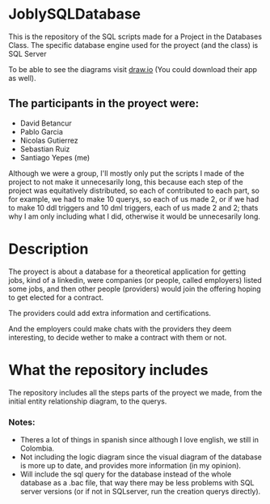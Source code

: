 # JoblySQLDatabase
This is the repository of the SQL scripts made for a Project in the Databases Class.
The specific database engine used for the proyect (and the class) is SQL Server

To be able to see the diagrams visit <a href="https://app.diagrams.net">draw.io</a> (You could download their app as well).

## The participants in the proyect were:
- David Betancur
- Pablo Garcia
- Nicolas Gutierrez
- Sebastian Ruiz
- Santiago Yepes (me)

Although we were a group, I'll mostly only put the scripts I made of the project to not make it unnecesarily long, this because each step of the project was equitatively distributed, so each of contributed to each part, so for example, we had to make 10 querys, so each of us made 2, or if we had to make 10 ddl triggers and 10 dml triggers, each of us made 2 and 2; thats why I am only including what I did, otherwise it would be unnecesarily long.

# Description
The proyect is about a database for a theoretical application for getting jobs, kind of a linkedin, were companies (or people, called employers) listed some jobs, and then other people (providers) would join the offering hoping to get elected for a contract.

The providers could add extra information and certifications.

And the employers could make chats with the providers they deem interesting, to decide wether to make a contract with them or not.

# What the repository includes
The repository includes all the steps parts of the proyect we made, from the initial entity relationship diagram, to the querys.

### Notes: 
* Theres a lot of things in spanish since although I love english, we still in Colombia.
* Not including the logic diagram since the visual diagram of the database is more up to date, and provides more information (in my opinion).
* Will include the sql query for the database instead of the whole database as a .bac file, that way there may be less problems with SQL server versions (or if not in SQLserver, run the creation querys directly).
